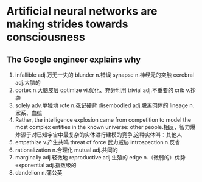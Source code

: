 # Artificial neural networks are making strides towards consciousness
## The Google engineer explains why
1. infallible adj.万无一失的 blunder n.错误 synapse n.神经元的突触 cerebral adj.大脑的
2. cortex n.大脑皮层 optimize vi.优化、充分利用 trivial adj.不重要的 crib v.抄袭
3. solely adv.单独地 rote n.死记硬背 disembodied adj.脱离肉体的 lineage n.家系、血统
4. Rather, the intelligence explosion came from competition to model the most complex entities in the known universe: other people.相反，智力爆炸源于对已知宇宙中最复杂的实体进行建模的竞争,这种实体叫：其他人
5. empathize v.产生共鸣 threat of force 武力威胁 introspection n.反省 
6. rationalization n.合理化 mutual adj.共同的
7. marginally adj.轻微地 reproductive adj.生殖的 edge n.（微弱的）优势 exponential adj.指数级的
8. dandelion n.蒲公英